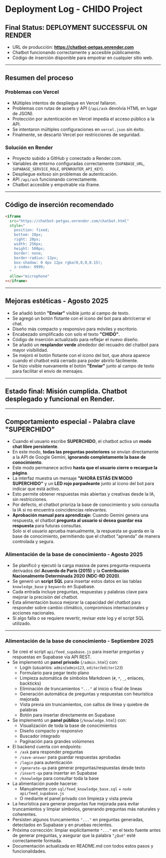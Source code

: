 # Deployment Log - CHIDO Project

## Final Status: **DEPLOYMENT SUCCESSFUL ON RENDER**

- URL de producción: **https://chatbot-petgas.onrender.com**
- Chatbot funcionando correctamente y accesible públicamente.
- Código de inserción disponible para empotrar en cualquier sitio web.

---

## Resumen del proceso

### Problemas con Vercel
- Múltiples intentos de despliegue en Vercel fallaron.
- Problemas con rutas de assets y API (`/api/ask` devolvía HTML en lugar de JSON).
- Protección por autenticación en Vercel impedía el acceso público a la API.
- Se intentaron múltiples configuraciones en `vercel.json` sin éxito.
- Finalmente, se descartó Vercel por restricciones de seguridad.

### Solución en Render
- Proyecto subido a GitHub y conectado a Render.com.
- Variables de entorno configuradas correctamente (`SUPABASE_URL`, `SUPABASE_SERVICE_ROLE`, `OPENROUTER_API_KEY`).
- Despliegue exitoso sin problemas de autenticación.
- API `/api/ask` funcionando correctamente.
- Chatbot accesible y empotrable vía iframe.

---

## Código de inserción recomendado

```html
<iframe 
  src="https://chatbot-petgas.onrender.com/chatbot.html" 
  style="
    position: fixed;
    bottom: 20px;
    right: 20px;
    width: 256px;
    height: 500px;
    border: none;
    border-radius: 12px;
    box-shadow: 0 4px 12px rgba(0,0,0,0.15);
    z-index: 9999;
  "
  allow="microphone"
></iframe>
```

---

## Mejoras estéticas - Agosto 2025

- Se añadió botón **"Enviar"** visible junto al campo de texto.
- Se agregó un botón flotante con el ícono del bot para abrir/cerrar el chat.
- Diseño más compacto y responsivo para móviles y escritorio.
- Encabezado simplificado con solo el texto **"CHIDO"**.
- Código de inserción actualizado para reflejar el nuevo diseño.
- Se añadió un **resplandor verde** alrededor del recuadro del chatbot para mayor visibilidad.
- Se mejoró el botón flotante con el ícono del bot, que ahora aparece cuando el chatbot está cerrado para poder abrirlo fácilmente.
- Se hizo visible nuevamente el botón **"Enviar"** junto al campo de texto para facilitar el envío de mensajes.

---

## Estado final: **Misión cumplida. Chatbot desplegado y funcional en Render.**

---

## Comportamiento especial - Palabra clave "SUPERCHIDO"

- Cuando el usuario escribe **SUPERCHIDO**, el chatbot activa un **modo chat libre persistente**.
- En este modo, **todas las preguntas posteriores** se envían directamente a la API de Google Gemini, **ignorando completamente la base de conocimiento**.
- Este modo permanece activo **hasta que el usuario cierre o recargue la página**.
- La interfaz muestra un mensaje **"AHORA ESTÁS EN MODO SUPERCHIDO"** y un **LED rojo parpadeante** junto al ícono del bot para indicar que está activo.
- Esto permite obtener respuestas más abiertas y creativas desde la IA, sin restricciones.
- Por defecto, el chatbot prioriza la base de conocimiento y solo consulta la IA si no encuentra coincidencias relevantes.
- **Aprobación manual para aprendizaje:** Cuando Gemini genera una respuesta, el chatbot **pregunta al usuario si desea guardar esa respuesta** para futuras consultas.  
  Solo si el usuario aprueba manualmente, la respuesta se guarda en la base de conocimiento, permitiendo que el chatbot "aprenda" de manera controlada y segura.

### Alimentación de la base de conocimiento - Agosto 2025

- Se planificó y ejecutó la carga masiva de pares pregunta-respuesta derivados del **Acuerdo de París (2015)** y la **Contribución Nacionalmente Determinada 2020 (NDC-RD 2020)**.
- Se generó un **script SQL** para insertar estos datos en las tablas `knowledge_base` y `keywords` en Supabase.
- Cada entrada incluye preguntas, respuestas y palabras clave para mejorar la precisión del chatbot.
- Esta alimentación busca mejorar la capacidad del chatbot para responder sobre cambio climático, compromisos internacionales y acciones nacionales.
- Si algo falla o se requiere revertir, revisar este log y el script SQL utilizado.

---

### Alimentación de la base de conocimiento - Septiembre 2025

- Se creó el script `api/feed_supabase.js` para insertar preguntas y respuestas en Supabase vía API REST.
- Se implementó un **panel privado** (`/admin.html`) con:
  - Login (usuarios: `admin`/`admin123`, `editor`/`editor123`)
  - Formulario para pegar texto plano
  - Limpieza automática de símbolos Markdown (`#`, `*`, `_`, enlaces, backticks)
  - Eliminación de truncamientos `"..."` al inicio o final de líneas
  - Generación automática de preguntas y respuestas con heurística mejorada
  - Vista previa sin truncamientos, con saltos de línea y quiebre de palabras
  - Botón para insertar directamente en Supabase
- Se implementó un **panel público** (`/knowledge.html`) con:
  - Visualización de toda la base de conocimientos
  - Diseño compacto y responsivo
  - Buscador integrado
  - Paginación para grandes volúmenes
- El backend cuenta con endpoints:
  - `/ask` para responder preguntas
  - `/save-answer` para guardar respuestas aprobadas
  - `/login` para autenticación
  - `/generate-qa` para generar preguntas/respuestas desde texto
  - `/insert-qa` para insertar en Supabase
  - `/knowledge` para consultar toda la base
- La alimentación puede hacerse:
  - Manualmente con `sql/feed_knowledge_base.sql` + `node api/feed_supabase.js`
  - O mediante el panel privado con limpieza y vista previa
- La heurística para generar preguntas fue mejorada para evitar truncamientos y limpiar símbolos, generando preguntas más naturales y coherentes.
- Persisten algunos truncamientos `"..."` en preguntas generadas, detectados en Supabase y en pruebas recientes.
- Próxima corrección: limpiar explícitamente `"..."` en el texto fuente antes de generar preguntas, y asegurar que la palabra `"¿Qué"` esté correctamente formada.
- Documentación actualizada en README.md con todos estos pasos y funcionalidades.
